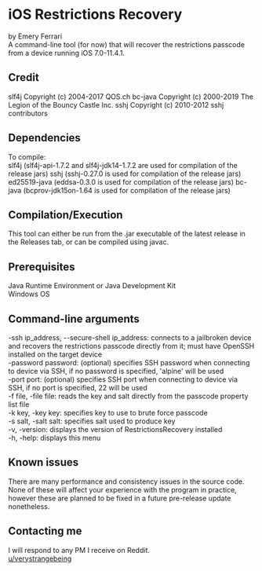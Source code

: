 # iOS Restrictions Recovery

by Emery Ferrari<br/>
A command-line tool (for now) that will recover the restrictions passcode from a device running iOS 7.0-11.4.1.

## Credit

slf4j Copyright (c) 2004-2017 QOS.ch
bc-java Copyright (c) 2000-2019 The Legion of the Bouncy Castle Inc.
sshj Copyright (c) 2010-2012 sshj contributors

## Dependencies

To compile:<br/>
slf4j (slf4j-api-1.7.2 and slf4j-jdk14-1.7.2 are used for compilation of the release jars)
sshj (sshj-0.27.0 is used for compilation of the release jars)
ed25519-java (eddsa-0.3.0 is used for compilation of the release jars)
bc-java (bcprov-jdk15on-1.64 is used for compilation of the release jars)

## Compilation/Execution

This tool can either be run from the .jar executable of the latest release in the Releases tab, or can be compiled using javac.

## Prerequisites

Java Runtime Environment or Java Development Kit<br/>
Windows OS

## Command-line arguments

-ssh ip_address, --secure-shell ip_address: connects to a jailbroken device and recovers the restrictions passcode directly from it; must have OpenSSH installed on the target device<br/>
-password password: (optional) specifies SSH password when connecting to device via SSH, if no password is specified, 'alpine' will be used<br/>
-port port: (optional) specifies SSH port when connecting to device via SSH, if no port is specified, 22 will be used<br/>
-f file, -file file: reads the key and salt directly from the passcode property list file<br/>
-k key, -key key: specifies key to use to brute force passcode<br/>
-s salt, -salt salt: specifies salt used to produce key<br/>
-v, -version: displays the version of RestrictionsRecovery installed<br/>
-h, -help: displays this menu

## Known issues

There are many performance and consistency issues in the source code. None of these will affect your experience with the program in practice, however these are planned to be fixed in a future pre-release update nonetheless.

## Contacting me

I will respond to any PM I receive on Reddit.<br/>
[u/verystrangebeing](https://reddit.com/user/verystrangebeing/)